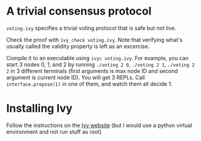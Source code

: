 # A trivial consensus protocol

`voting.ivy` specifies a trivial voting protocol that is safe but not live.

Check the proof with `ivy_check voting.ivy`. Note that verifying what's usually called the validity property is left as an excercise.

Compile it to an executable using `ivyc voting.ivy`.
For example, you can start 3 nodes 0, 1, and 2 by running `./voting 2 0`, `./voting 2 1`, `./voting 2 2` in 3 different terminals (first arguments is max node ID and second argument is current node ID).
You will get 3 REPLs. Call `interface.propose(1)` in one of them, and watch them all decide 1.

# Installing Ivy

Follow the instructions on the [Ivy website](https://kenmcmil.github.io/ivy/install.html) (but I would use a python virtual environment and not run stuff as root)

